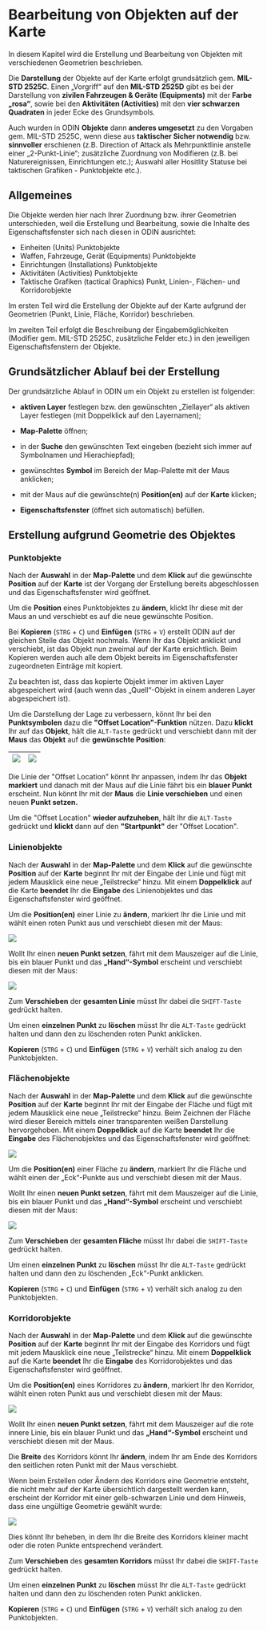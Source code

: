# **Bearbeitung von Objekten auf der Karte**



In diesem Kapitel wird die Erstellung und Bearbeitung von Objekten mit verschiedenen Geometrien beschrieben.

Die **Darstellung** der Objekte auf der Karte erfolgt grundsätzlich gem. **MIL-STD 2525C**. Einen „Vorgriff“ auf den **MIL-STD 2525D** gibt es bei der Darstellung von **zivilen Fahrzeugen & Geräte (Equipments)** mit der **Farbe „rosa“**, sowie bei den **Aktivitäten (Activities)** mit den **vier schwarzen Quadraten** in jeder Ecke des Grundsymbols.

Auch wurden in ODIN **Objekte** dann **anderes umgesetzt** zu den Vorgaben gem. MIL-STD 2525C, wenn diese aus **taktischer Sicher notwendig** bzw. **sinnvoller** erschienen (z.B. Direction of Attack als Mehrpunktlinie anstelle einer „2-Punkt-Linie“; zusätzliche Zuordnung von Modifieren (z.B. bei Naturereignissen, Einrichtungen etc.); Auswahl aller Hositlity Statuse bei taktischen Grafiken - Punktobjekte etc.).





## **Allgemeines**



Die Objekte werden hier nach Ihrer Zuordnung bzw. ihrer Geometrien unterschieden, weil die Erstellung und Bearbeitung, sowie die Inhalte des Eigenschaftsfenster sich nach diesen in ODIN ausrichtet:

- Einheiten (Units)											 Punktobjekte
- Waffen, Fahrzeuge, Gerät (Equipments)    Punktobjekte
- Einrichtungen (Installations) 					   Punktobjekte
- Aktivitäten (Activities) 								   Punktobjekte
- Taktische Grafiken (tactical Graphics) 	   Punkt, Linien-, Flächen- und Korridorobjekte



Im ersten Teil wird die Erstellung der Objekte auf der Karte aufgrund der Geometrien (Punkt, Linie, Fläche, Korridor) beschrieben.

Im zweiten Teil erfolgt die Beschreibung der Eingabemöglichkeiten (Modifier gem. MIL-STD 2525C, zusätzliche Felder etc.) in den jeweiligen Eigenschaftsfenstern der Objekte.





## **Grundsätzlicher Ablauf bei der Erstellung**



Der grundsätzliche Ablauf in ODIN um ein Objekt zu erstellen ist
folgender:

-   **aktiven Layer** festlegen bzw. den gewünschten „Ziellayer“ als aktiven Layer festlegen (mit Doppelklick auf den Layernamen);
    
- **Map-Palette** öffnen;
- in der **Suche** den gewünschten Text eingeben (bezieht sich immer auf Symbolnamen und Hierachiepfad);
- gewünschtes **Symbol** im Bereich der Map-Palette mit der Maus anklicken;
- mit der Maus auf die gewünschte(n) **Position(en)** auf der **Karte** klicken;
- **Eigenschaftsfenster** (öffnet sich automatisch) befüllen.





## **Erstellung aufgrund Geometrie des Objektes**



### **Punktobjekte**



Nach der **Auswahl** in der **Map-Palette** und dem **Klick** auf die gewünschte **Position** auf der **Karte** ist der Vorgang der Erstellung bereits abgeschlossen und das Eigenschaftsfenster wird geöffnet.

Um die **Position** eines Punktobjektes zu **ändern**, klickt Ihr diese mit der Maus an und verschiebt es auf die neue gewünschte Position.

Bei **Kopieren** (`STRG` + `C`) und **Einfügen** (`STRG` + `V`) erstellt ODIN auf der gleichen Stelle das Objekt nochmals. Wenn Ihr das Objekt anklickt und verschiebt, ist das Objekt nun zweimal auf der Karte ersichtlich. Beim Kopieren werden auch alle dem Objekt bereits im Eigenschaftsfenster zugeordneten Einträge mit kopiert.

Zu beachten ist, dass das kopierte Objekt immer im aktiven Layer abgespeichert wird (auch wenn das „Quell“-Objekt in einem anderen Layer abgespeichert ist).



Um die Darstellung der Lage zu verbessern, könnt Ihr bei den **Punktsymbolen** dazu die **"Offset Location"-Funktion** nützen. Dazu **klickt** Ihr auf das **Objekt**, hält die `ALT-Taste` gedrückt und verschiebt dann mit der **Maus** das **Objekt** auf die **gewünschte Position**:

| ![](images/Punktobjekte_Offset_1.png) | ![](images/Punktobjekte_Offset_2.png) |
| :-----------------------------------: | :-----------------------------------: |

Die Linie der "Offset Location" könnt Ihr anpassen, indem Ihr das **Objekt markiert** und danach mit der Maus auf die Linie fährt bis ein **blauer Punkt** erscheint. Nun könnt Ihr mit der **Maus** die **Linie verschieben** und einen neuen **Punkt setzen.**

Um die "Offset Location" **wieder aufzuheben**, hält Ihr die `ALT-Taste` gedrückt und **klickt** dann auf den **"Startpunkt"** der "Offset Location". 



### **Linienobjekte**



Nach der **Auswahl** in der **Map-Palette** und dem **Klick** auf die gewünschte **Position** auf der **Karte** beginnt Ihr mit der Eingabe der Linie und fügt mit jedem Mausklick eine neue „Teilstrecke“ hinzu. Mit einem **Doppelklick** auf die Karte **beendet** Ihr die **Eingabe** des Linienobjektes und das Eigenschaftsfenster wird geöffnet.

Um die **Position(en)** einer Linie zu **ändern**, markiert Ihr die Linie und mit wählt einen roten Punkt aus und verschiebt diesen mit der Maus:

![](images/Linienobjekte_1.png)



Wollt Ihr einen **neuen Punkt setzen**, fährt mit dem Mauszeiger auf die Linie, bis ein blauer Punkt und das **„Hand“-Symbol** erscheint und verschiebt diesen mit der Maus:

![](images/Linienobjekte_2.png)



Zum **Verschieben** der **gesamten Linie** müsst Ihr dabei die `SHIFT-Taste` gedrückt halten.

Um einen **einzelnen Punkt** zu **löschen** müsst Ihr die `ALT-Taste` gedrückt halten und dann den zu löschenden roten Punkt anklicken.

**Kopieren** (`STRG` + `C`) und **Einfügen** (`STRG` + `V`) verhält sich analog zu den Punktobjekten.



### **Flächenobjekte**



Nach der **Auswahl** in der **Map-Palette** und dem **Klick** auf die gewünschte **Position** auf der **Karte** beginnt Ihr mit der Eingabe der Fläche und fügt mit jedem Mausklick eine neue „Teilstrecke“ hinzu. Beim Zeichnen der Fläche wird dieser Bereich mittels einer transparenten weißen Darstellung hervorgehoben. Mit einem **Doppelklick** auf die Karte **beendet** Ihr die **Eingabe** des Flächenobjektes und das Eigenschaftsfenster wird geöffnet:

![](images/Flaechenobjekte_1.png)



Um die **Position(en)** einer Fläche zu **ändern**, markiert Ihr die Fläche und wählt einen der „Eck“-Punkte aus und verschiebt diesen mit der Maus.

Wollt Ihr einen **neuen Punkt setzen**, fährt mit dem Mauszeiger auf die Linie, bis ein blauer Punkt und das **„Hand“-Symbol** erscheint und verschiebt diesen mit der Maus:

![](images/Flaechenobjekte_2.png)



Zum **Verschieben** der **gesamten Fläche** müsst Ihr dabei die `SHIFT-Taste` gedrückt halten.

Um einen **einzelnen Punkt** zu **löschen** müsst Ihr die `ALT-Taste` gedrückt halten und dann den zu löschenden „Eck“-Punkt anklicken.

**Kopieren** (`STRG` + `C`) und **Einfügen** (`STRG` + `V`) verhält sich analog zu den Punktobjekten.



### **Korridorobjekte**



Nach der **Auswahl** in der **Map-Palette** und dem **Klick** auf die gewünschte **Position** auf der **Karte** beginnt Ihr mit der Eingabe des Korridors und fügt mit jedem Mausklick eine neue „Teilstrecke“ hinzu. Mit einem **Doppelklick** auf die Karte **beendet** Ihr die **Eingabe** des Korridorobjektes und das Eigenschaftsfenster wird geöffnet.

Um die **Position(en)** eines Korridores zu **ändern**, markiert Ihr den Korridor, wählt einen roten Punkt aus und verschiebt diesen mit der Maus:

![](images/Korridorobjekte_1.png)



Wollt Ihr einen **neuen Punkt setzen**, fährt mit dem Mauszeiger auf die rote innere Linie, bis ein blauer Punkt und das **„Hand“-Symbol** erscheint und verschiebt diesen mit der Maus.

Die **Breite** des Korridors könnt Ihr **ändern**, indem Ihr am Ende des Korridors den seitlichen roten Punkt mit der Maus verschiebt.



Wenn beim Erstellen oder Ändern des Korridors eine Geometrie entsteht, die nicht mehr auf der Karte übersichtlich dargestellt werden kann, erscheint der Korridor mit einer gelb-schwarzen Linie und dem Hinweis, dass eine ungültige Geometrie gewählt wurde:

![](images/Korridorobjekte_2.png)



Dies könnt Ihr beheben, in dem Ihr die Breite des Korridors kleiner macht oder die roten Punkte entsprechend verändert.



Zum **Verschieben** des **gesamten Korridors** müsst Ihr dabei die `SHIFT-Taste` gedrückt halten.

Um einen **einzelnen Punkt** zu **löschen** müsst Ihr die `ALT-Taste` gedrückt halten und dann den zu löschenden roten Punkt anklicken.

**Kopieren** (`STRG` + `C`) und **Einfügen** (`STRG` + `V`) verhält sich analog zu den Punktobjekten.

